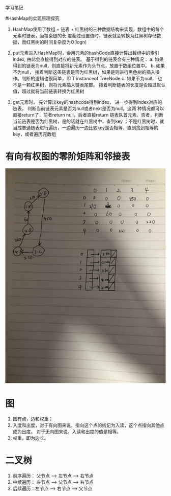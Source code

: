 学习笔记

#HashMap的实现原理探究
    
   1. HashMap使用了数组 + 链表 + 红黑树的三种数据结构来实现，数组中的每个元素时链表，当每条链的长
      度超过设置值时，链表就会转换为红黑树存储数据，而红黑树的时间复杂度为O(logn)
   2. put元素进入HashMap时，会用元素的hashCode直接计算出数组中的索引index, 由此会直接得到对应的链表。
      基于得到的链表会有三种情况：
        a. 如果得到的链表为null，则直接将新元素作为头节点，放置于数组位置中。
        b. 如果不为null， 接着判断这条链表是否为红黑树，如果是则进行黑色树的插入操作。判断的逻辑也很简单，即 T instanceof TreeNode
        c. 如果不为null， 也不是一颗红黑树，则将元素插入链表尾部。 接着判断链表的长度是否超过默认值，超过就将当前链表转换为红黑树
        
   3. get元素时， 先计算出key的hashcode得到index， 进一步得到index对应的链表， 判断当前链表元素是否为null或者next是否为null。这两
      种情况都可以直接return了，前者return null，后者直接return 链表队首元素。否者，判断当前链表是否为红黑树，是的话就在红黑树中，查到key
      ；不是红黑树时，就当成普通链表进行遍历，一边遍历一边比较key是否相等，直到找到相等的key，或者遍历完数组
      
      
      
      
# 有向有权图的零阶矩阵和邻接表

![avatar](youxiangyouquan.jpg)

# 图
 1. 图有点，边和权重； 
 2. 入度和出度，对于有向图来说，指向这个点的线记为入读，这个点指向其他点成为出度。 
    对于无向图来说，入读和出度的值是相等。
 3. 权重，即为边长。
 
 
# 二叉树
1. 前序遍历： 父节点 ——> 左节点 ——> 右节点
2. 中续遍历： 左节点 ——> 父节点 ——> 右节点
3. 后续遍历：左节点 ——> 右节点 ——>   父节点 